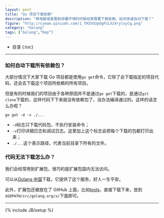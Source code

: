 ```yaml
---
layout: post
title: "Go 项目下载依赖"
description: "换电脑或者重新部署环境的时候经常需要下载依赖。如何快速自动下载？"
figure: "http://cyeam.qiniudn.com/1_TH1hO3pOgPzLXzXrylxyCg.png"
category: "Golang"
tags: ["Golang","Dep“]
---
```


* 目录
{:toc}
---

### 如何自动下载所有依赖包？

大部分情况下大家下载 Go 项目都是使用`go get`命令，它除了会下载指定的项目代码，还会去下载这个项目所依赖的所有项目。

但是有的时候我们的项目由于各种原因并不是通过`go get`下载的，是通过`git clone`下载的，这样代码下下来就没有依赖包了，没办法编译通过的。这样的话怎么办呢？

	go get -d -v ./...

+ `-d`标志只下载代码包，不执行安装命令；
+ `-v`打印详细日志和调试日志。这里加上这个标志会把每个下载的包都打印出来；
+ `./...`这个表示路径，代表当前目录下所有的文件。

### 代码无法下载怎么办？

我们会经常用到扩展包，很巧的是扩展包国内无法访问。

可以从[Golang 中国](https://golangtc.com/download/package)下载，它提供了这个服务，好人一生平安。

此外，扩展包还被放在了 GitHub 上面，比如[tools](https://github.com/golang/tools)，直接下载下来，放到`$GOPATH/src/golang.org/x/`下面即可。


---



 

{% include JB/setup %}